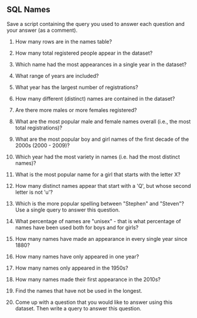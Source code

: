 ## SQL Names

Save a script containing the query you used to answer each question and your answer (as a comment).

1. How many rows are in the names table?

2. How many total registered people appear in the dataset?

3. Which name had the most appearances in a single year in the dataset?

4. What range of years are included?

5. What year has the largest number of registrations?

6. How many different (distinct) names are contained in the dataset?

7. Are there more males or more females registered?

8. What are the most popular male and female names overall (i.e., the most total registrations)?

9. What are the most popular boy and girl names of the first decade of the 2000s (2000 - 2009)?

10. Which year had the most variety in names (i.e. had the most distinct names)?

11. What is the most popular name for a girl that starts with the letter X?

12. How many distinct names appear that start with a 'Q', but whose second letter is not 'u'?

13. Which is the more popular spelling between "Stephen" and "Steven"? Use a single query to answer this question.

14. What percentage of names are "unisex" - that is what percentage of names have been used both for boys and for girls?

15. How many names have made an appearance in every single year since 1880?

16. How many names have only appeared in one year?

17. How many names only appeared in the 1950s?

18. How many names made their first appearance in the 2010s?

19. Find the names that have not be used in the longest.

20. Come up with a question that you would like to answer using this dataset. Then write a query to answer this question.
